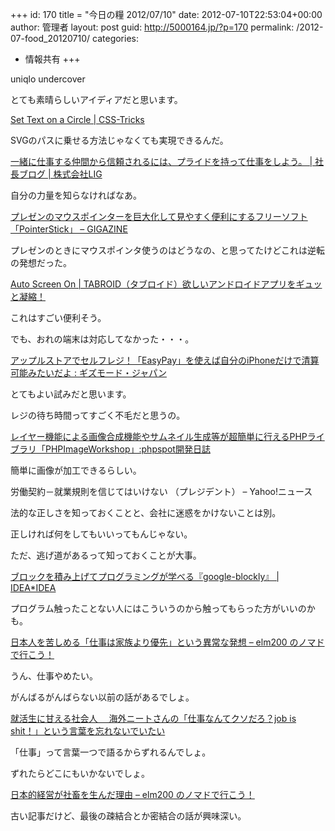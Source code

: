+++
id: 170
title = "今日の糧 2012/07/10"
date: 2012-07-10T22:53:04+00:00
author: 管理者
layout: post
guid: http://5000164.jp/?p=170
permalink: /2012-07-food_20120710/
categories:
  - 情報共有
+++
<section> 

<div>
  uniqlo undercover
</div>

とても素晴らしいアイディアだと思います。 </section> <section> 

<div>
  <a href="http://css-tricks.com/set-text-on-a-circle/">Set Text on a Circle | CSS-Tricks</a>
</div>

SVGのパスに乗せる方法じゃなくても実現できるんだ。 </section> <section> 

<div>
  <a href="http://liginc.co.jp/president/archives/4638">一緒に仕事する仲間から信頼されるには、プライドを持って仕事をしよう。 | 社長ブログ | 株式会社LIG</a>
</div>

自分の力量を知らなければなあ。 </section> <section> 

<div>
  <a href="http://gigazine.net/news/20120709-pointerstick/">プレゼンのマウスポインターを巨大化して見やすく便利にするフリーソフト「PointerStick」 &#8211; GIGAZINE</a>
</div>

プレゼンのときにマウスポインタ使うのはどうなの、と思ってたけどこれは逆転の発想だった。 </section> <section> 

<div>
  <a href="http://www.tabroid.jp/app/tools/2012/07/com.omd.autoscreenon.html">Auto Screen On | TABROID（タブロイド）欲しいアンドロイドアプリをギュッと凝縮！</a>
</div>

これはすごい便利そう。
  
でも、おれの端末は対応してなかった・・・。 </section> <section> 

<div>
  <a href="http://www.gizmodo.jp/2012/07/easypayiphone.html">アップルストアでセルフレジ！「EasyPay」を使えば自分のiPhoneだけで清算可能みたいだよ : ギズモード・ジャパン</a>
</div>

とてもよい試みだと思います。
  
レジの待ち時間ってすごく不毛だと思うの。 </section> <section> 

<div>
  <a href="http://phpspot.org/blog/archives/2012/07/phpphpimagework.html">レイヤー機能による画像合成機能やサムネイル生成等が超簡単に行えるPHPライブラリ「PHPImageWorkshop」:phpspot開発日誌</a>
</div>

簡単に画像が加工できるらしい。 </section> <section> 

<div>
  労働契約－就業規則を信じてはいけない （プレジデント） &#8211; Yahoo!ニュース
</div>

法的な正しさを知っておくことと、会社に迷惑をかけないことは別。
  
正しければ何をしてもいいってもんじゃない。
  
ただ、逃げ道があるって知っておくことが大事。 </section> <section> 

<div>
  <a href="http://www.ideaxidea.com/archives/2012/06/google_blockly.html">ブロックを積み上げてプログラミングが学べる『google-blockly』 | IDEA*IDEA</a>
</div>

プログラム触ったことない人にはこういうのから触ってもらった方がいいのかも。 </section> <section> 

<div>
  <a href="http://d.hatena.ne.jp/elm200/20100426/1272289840">日本人を苦しめる「仕事は家族より優先」という異常な発想 &#8211; elm200 のノマドで行こう！</a>
</div>

うん、仕事やめたい。
  
がんばるがんばらない以前の話があるでしょ。 </section> <section> 

<div>
  <a href="http://lingmu12261226.blog10.fc2.com/blog-entry-137.html">就活生に甘える社会人　 海外ニートさんの「仕事なんてクソだろ？job is shit！」という言葉を忘れないでいたい</a>
</div>

「仕事」って言葉一つで語るからずれるんでしょ。
  
ずれたらどこにもいかないでしょ。 </section> <section> 

<div>
  <a href="http://d.hatena.ne.jp/elm200/20090711/1247288309">日本的経営が社畜を生んだ理由 &#8211; elm200 のノマドで行こう！</a>
</div>

古い記事だけど、最後の疎結合とか密結合の話が興味深い。 </section>